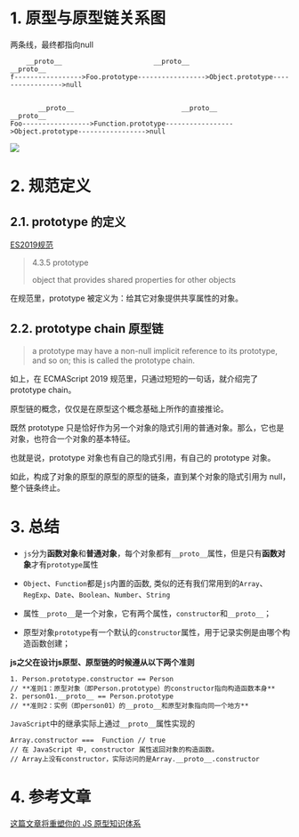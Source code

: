 

# 1. 原型与原型链关系图

两条线，最终都指向null

```
    __proto__                       __proto__                          __proto__
f----------------->Foo.prototype----------------->Object.prototype----------------->null


       __proto__                           __proto__                          __proto__
Foo----------------->Function.prototype----------------->Object.prototype----------------->null
```

![](http://fang.images.fangwenzheng.top/1691fc878b9beefa.png)

# 2. 规范定义

## 2.1. prototype 的定义

[ES2019规范](https://www.ecma-international.org/ecma-262/10.0)

> 4.3.5 prototype 
> 
> object that provides shared properties for other objects

在规范里，prototype 被定义为：给其它对象提供共享属性的对象。

## 2.2. prototype chain 原型链

> a prototype may have a non-null implicit reference to its prototype, and so on; this is called the prototype chain.

如上，在 ECMAScript 2019 规范里，只通过短短的一句话，就介绍完了 prototype chain。

原型链的概念，仅仅是在原型这个概念基础上所作的直接推论。

既然 prototype 只是恰好作为另一个对象的隐式引用的普通对象。那么，它也是对象，也符合一个对象的基本特征。

也就是说，prototype 对象也有自己的隐式引用，有自己的 prototype 对象。

如此，构成了对象的原型的原型的原型的链条，直到某个对象的隐式引用为 null，整个链条终止。

# 3. 总结

- `js`分为**函数对象**和**普通对象**，每个对象都有`__proto__`属性，但是只有**函数对象**才有`prototype`属性

- `Object`、`Function`都是`js`内置的函数, 类似的还有我们常用到的`Array`、`RegExp`、`Date`、`Boolean`、`Number`、`String`

- 属性`__proto__`是一个对象，它有两个属性，`constructor`和`__proto__`；

- 原型对象`prototype`有一个默认的`constructor`属性，用于记录实例是由哪个构造函数创建；

**js之父在设计js原型、原型链的时候遵从以下两个准则**

```
1. Person.prototype.constructor == Person 
// **准则1：原型对象（即Person.prototype）的constructor指向构造函数本身**
2. person01.__proto__ == Person.prototype 
// **准则2：实例（即person01）的__proto__和原型对象指向同一个地方**
```

`JavaScript`中的继承实际上通过`__proto__`属性实现的

```
Array.constructor ===  Function // true
// 在 JavaScript 中, constructor 属性返回对象的构造函数。
// Array上没有constructor，实际访问的是Array.__proto__.constructor
```

# 4. 参考文章

[这篇文章将重塑你的 JS 原型知识体系](https://mp.weixin.qq.com/s/fMvSims4VBeoKs0JJhJYtA)